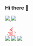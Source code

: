 <!--
**marcosoliveirasoares94/marcosoliveirasoares94** is a ✨ _special_ ✨ repository because its `README.md` (this file) appears on your GitHub profile.

Here are some ideas to get you started:

- 🔭 I’m currently working on ...
- 🌱 I’m currently learning ...
- 👯 I’m looking to collaborate on ...
- 🤔 I’m looking for help with ...
- 💬 Ask me about ...
- 📫 How to reach me: ...
- 😄 Pronouns: ...
- ⚡ Fun fact: ...
-->
### Hi there 👋
 <div>
  <a href="https://github.com/marcosoliveirasoares94">
  <img height="180em" src="https://github-readme-stats.vercel.app/api?username=marcosoliveirasoares94&show_icons=true&theme=dark&include_all_commits=true&count_private=true"/>
  <img height="180em" src="https://github-readme-stats.vercel.app/api/top-langs/?username=marcosoliveirasoares94&layout=compact&langs_count=7&theme=dark"/>
</div>
 
<div style="display: inline_block"><br>
  <img align="center" alt="Almeida-Java" height="30" width="40" src="https://raw.githubusercontent.com/devicons/devicon/master/icons/java/java-plain.svg">
</div>

  <div> 
    <a href="https://www.instagram.com/marcosoliveirasoares94/" target="_blank"> <img src="https://img.shields.io/badge/-Instagram-%23E4405F?style=for-the-badge&logo=instagram&logoColor=white" target="_blank"></a> 	
   <a href = "mailto:marcosoliveirasoares94@gmail.com"> <img src="https://img.shields.io/badge/-Gmail-%23333?style=for-the-badge&logo=gmail&logoColor=white" target="_blank"></a>
  <a href="https://www.linkedin.com/in/marcosoliveirasoares94" target="_blank"> <img src="https://img.shields.io/badge/-LinkedIn-%230077B5?style=for-the-badge&logo=linkedin&logoColor=white" target="_blank"></a> 
  
</div>
